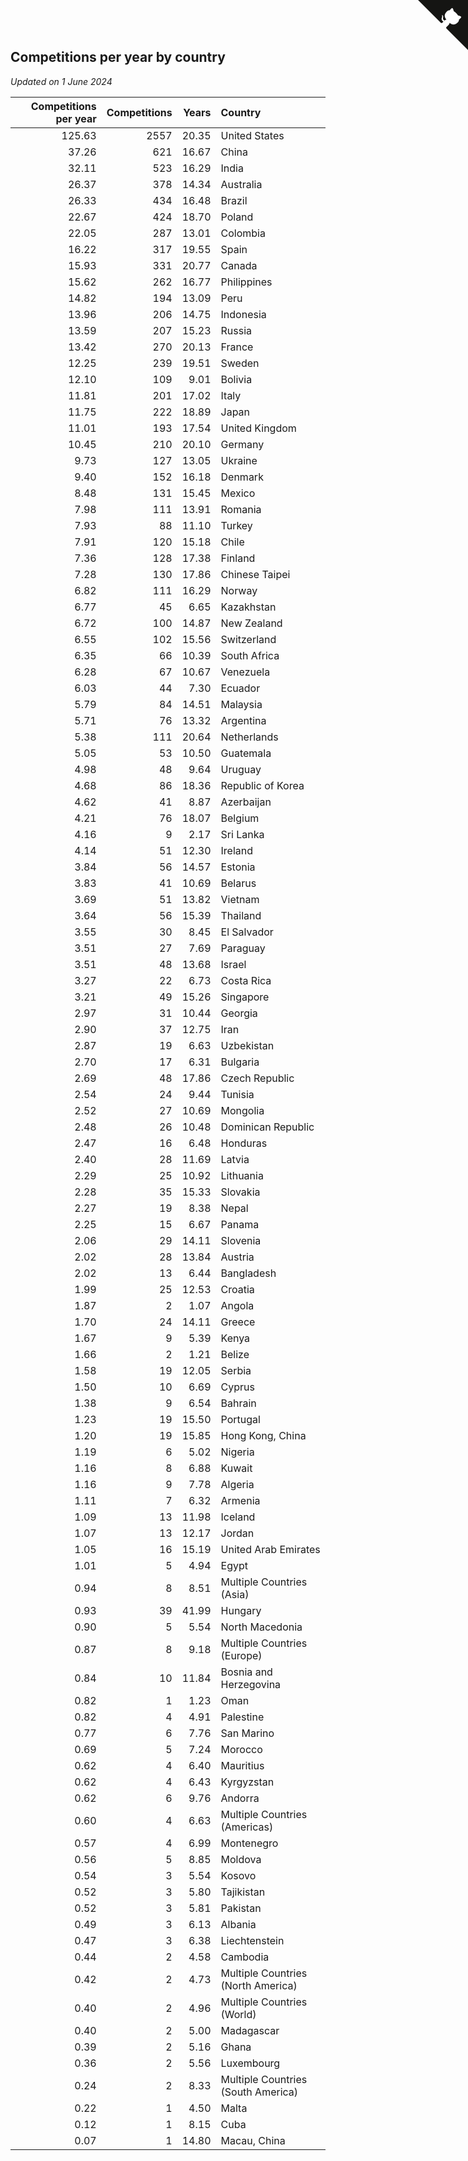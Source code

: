 ## Competitions per year by country

*Updated on  1 June 2024*

| Competitions per year | Competitions | Years | Country |
| ---: | ---: | ---: | :--- |
| 125.63 | 2557 | 20.35 | United States |
| 37.26 | 621 | 16.67 | China |
| 32.11 | 523 | 16.29 | India |
| 26.37 | 378 | 14.34 | Australia |
| 26.33 | 434 | 16.48 | Brazil |
| 22.67 | 424 | 18.70 | Poland |
| 22.05 | 287 | 13.01 | Colombia |
| 16.22 | 317 | 19.55 | Spain |
| 15.93 | 331 | 20.77 | Canada |
| 15.62 | 262 | 16.77 | Philippines |
| 14.82 | 194 | 13.09 | Peru |
| 13.96 | 206 | 14.75 | Indonesia |
| 13.59 | 207 | 15.23 | Russia |
| 13.42 | 270 | 20.13 | France |
| 12.25 | 239 | 19.51 | Sweden |
| 12.10 | 109 | 9.01 | Bolivia |
| 11.81 | 201 | 17.02 | Italy |
| 11.75 | 222 | 18.89 | Japan |
| 11.01 | 193 | 17.54 | United Kingdom |
| 10.45 | 210 | 20.10 | Germany |
| 9.73 | 127 | 13.05 | Ukraine |
| 9.40 | 152 | 16.18 | Denmark |
| 8.48 | 131 | 15.45 | Mexico |
| 7.98 | 111 | 13.91 | Romania |
| 7.93 | 88 | 11.10 | Turkey |
| 7.91 | 120 | 15.18 | Chile |
| 7.36 | 128 | 17.38 | Finland |
| 7.28 | 130 | 17.86 | Chinese Taipei |
| 6.82 | 111 | 16.29 | Norway |
| 6.77 | 45 | 6.65 | Kazakhstan |
| 6.72 | 100 | 14.87 | New Zealand |
| 6.55 | 102 | 15.56 | Switzerland |
| 6.35 | 66 | 10.39 | South Africa |
| 6.28 | 67 | 10.67 | Venezuela |
| 6.03 | 44 | 7.30 | Ecuador |
| 5.79 | 84 | 14.51 | Malaysia |
| 5.71 | 76 | 13.32 | Argentina |
| 5.38 | 111 | 20.64 | Netherlands |
| 5.05 | 53 | 10.50 | Guatemala |
| 4.98 | 48 | 9.64 | Uruguay |
| 4.68 | 86 | 18.36 | Republic of Korea |
| 4.62 | 41 | 8.87 | Azerbaijan |
| 4.21 | 76 | 18.07 | Belgium |
| 4.16 | 9 | 2.17 | Sri Lanka |
| 4.14 | 51 | 12.30 | Ireland |
| 3.84 | 56 | 14.57 | Estonia |
| 3.83 | 41 | 10.69 | Belarus |
| 3.69 | 51 | 13.82 | Vietnam |
| 3.64 | 56 | 15.39 | Thailand |
| 3.55 | 30 | 8.45 | El Salvador |
| 3.51 | 27 | 7.69 | Paraguay |
| 3.51 | 48 | 13.68 | Israel |
| 3.27 | 22 | 6.73 | Costa Rica |
| 3.21 | 49 | 15.26 | Singapore |
| 2.97 | 31 | 10.44 | Georgia |
| 2.90 | 37 | 12.75 | Iran |
| 2.87 | 19 | 6.63 | Uzbekistan |
| 2.70 | 17 | 6.31 | Bulgaria |
| 2.69 | 48 | 17.86 | Czech Republic |
| 2.54 | 24 | 9.44 | Tunisia |
| 2.52 | 27 | 10.69 | Mongolia |
| 2.48 | 26 | 10.48 | Dominican Republic |
| 2.47 | 16 | 6.48 | Honduras |
| 2.40 | 28 | 11.69 | Latvia |
| 2.29 | 25 | 10.92 | Lithuania |
| 2.28 | 35 | 15.33 | Slovakia |
| 2.27 | 19 | 8.38 | Nepal |
| 2.25 | 15 | 6.67 | Panama |
| 2.06 | 29 | 14.11 | Slovenia |
| 2.02 | 28 | 13.84 | Austria |
| 2.02 | 13 | 6.44 | Bangladesh |
| 1.99 | 25 | 12.53 | Croatia |
| 1.87 | 2 | 1.07 | Angola |
| 1.70 | 24 | 14.11 | Greece |
| 1.67 | 9 | 5.39 | Kenya |
| 1.66 | 2 | 1.21 | Belize |
| 1.58 | 19 | 12.05 | Serbia |
| 1.50 | 10 | 6.69 | Cyprus |
| 1.38 | 9 | 6.54 | Bahrain |
| 1.23 | 19 | 15.50 | Portugal |
| 1.20 | 19 | 15.85 | Hong Kong, China |
| 1.19 | 6 | 5.02 | Nigeria |
| 1.16 | 8 | 6.88 | Kuwait |
| 1.16 | 9 | 7.78 | Algeria |
| 1.11 | 7 | 6.32 | Armenia |
| 1.09 | 13 | 11.98 | Iceland |
| 1.07 | 13 | 12.17 | Jordan |
| 1.05 | 16 | 15.19 | United Arab Emirates |
| 1.01 | 5 | 4.94 | Egypt |
| 0.94 | 8 | 8.51 | Multiple Countries (Asia) |
| 0.93 | 39 | 41.99 | Hungary |
| 0.90 | 5 | 5.54 | North Macedonia |
| 0.87 | 8 | 9.18 | Multiple Countries (Europe) |
| 0.84 | 10 | 11.84 | Bosnia and Herzegovina |
| 0.82 | 1 | 1.23 | Oman |
| 0.82 | 4 | 4.91 | Palestine |
| 0.77 | 6 | 7.76 | San Marino |
| 0.69 | 5 | 7.24 | Morocco |
| 0.62 | 4 | 6.40 | Mauritius |
| 0.62 | 4 | 6.43 | Kyrgyzstan |
| 0.62 | 6 | 9.76 | Andorra |
| 0.60 | 4 | 6.63 | Multiple Countries (Americas) |
| 0.57 | 4 | 6.99 | Montenegro |
| 0.56 | 5 | 8.85 | Moldova |
| 0.54 | 3 | 5.54 | Kosovo |
| 0.52 | 3 | 5.80 | Tajikistan |
| 0.52 | 3 | 5.81 | Pakistan |
| 0.49 | 3 | 6.13 | Albania |
| 0.47 | 3 | 6.38 | Liechtenstein |
| 0.44 | 2 | 4.58 | Cambodia |
| 0.42 | 2 | 4.73 | Multiple Countries (North America) |
| 0.40 | 2 | 4.96 | Multiple Countries (World) |
| 0.40 | 2 | 5.00 | Madagascar |
| 0.39 | 2 | 5.16 | Ghana |
| 0.36 | 2 | 5.56 | Luxembourg |
| 0.24 | 2 | 8.33 | Multiple Countries (South America) |
| 0.22 | 1 | 4.50 | Malta |
| 0.12 | 1 | 8.15 | Cuba |
| 0.07 | 1 | 14.80 | Macau, China |


<a href="https://github.com/jonatanklosko/wca_statistics" class="github-corner" aria-label="View source on Github"><svg width="80" height="80" viewBox="0 0 250 250" style="fill:#151513; color:#fff; position: absolute; top: 0; border: 0; right: 0;" aria-hidden="true"><path d="M0,0 L115,115 L130,115 L142,142 L250,250 L250,0 Z"></path><path d="M128.3,109.0 C113.8,99.7 119.0,89.6 119.0,89.6 C122.0,82.7 120.5,78.6 120.5,78.6 C119.2,72.0 123.4,76.3 123.4,76.3 C127.3,80.9 125.5,87.3 125.5,87.3 C122.9,97.6 130.6,101.9 134.4,103.2" fill="currentColor" style="transform-origin: 130px 106px;" class="octo-arm"></path><path d="M115.0,115.0 C114.9,115.1 118.7,116.5 119.8,115.4 L133.7,101.6 C136.9,99.2 139.9,98.4 142.2,98.6 C133.8,88.0 127.5,74.4 143.8,58.0 C148.5,53.4 154.0,51.2 159.7,51.0 C160.3,49.4 163.2,43.6 171.4,40.1 C171.4,40.1 176.1,42.5 178.8,56.2 C183.1,58.6 187.2,61.8 190.9,65.4 C194.5,69.0 197.7,73.2 200.1,77.6 C213.8,80.2 216.3,84.9 216.3,84.9 C212.7,93.1 206.9,96.0 205.4,96.6 C205.1,102.4 203.0,107.8 198.3,112.5 C181.9,128.9 168.3,122.5 157.7,114.1 C157.9,116.9 156.7,120.9 152.7,124.9 L141.0,136.5 C139.8,137.7 141.6,141.9 141.8,141.8 Z" fill="currentColor" class="octo-body"></path></svg></a><style>.github-corner:hover .octo-arm{animation:octocat-wave 560ms ease-in-out}@keyframes octocat-wave{0%,100%{transform:rotate(0)}20%,60%{transform:rotate(-25deg)}40%,80%{transform:rotate(10deg)}}@media (max-width:500px){.github-corner:hover .octo-arm{animation:none}.github-corner .octo-arm{animation:octocat-wave 560ms ease-in-out}}</style>
